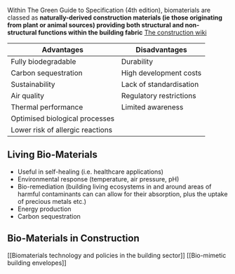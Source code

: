 Within The Green Guide to Specification (4th edition), biomaterials are classed as **naturally-derived construction materials (ie those originating from plant or animal sources) providing both structural and non-structural functions within the building fabric** [The construction wiki](https://www.designingbuildings.co.uk/wiki/Biomaterial)

| Advantages                       | Disadvantages           |
| -------------------------------- | ----------------------- |
| Fully biodegradable              | Durability              |
| Carbon sequestration             | High development costs  |
| Sustainability                   | Lack of standardisation |
| Air quality                      | Regulatory restrictions |
| Thermal performance              | Limited awareness       |
| Optimised biological processes   |                         |
| Lower risk of allergic reactions |                         |
## Living Bio-Materials

- Useful in self-healing (i.e. healthcare applications)
- Environmental response (temperature, air pressure, pH)
- Bio-remediation (building living ecosystems in and around areas of harmful contaminants can can allow for their absorption, plus the uptake of precious metals etc.)
- Energy production
- Carbon sequestration
## Bio-Materials in Construction
[[Biomaterials technology and policies in the building sector]]
[[Bio-mimetic building envelopes]]



